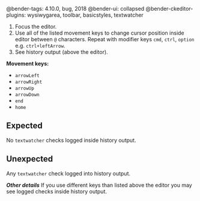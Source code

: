 @bender-tags: 4.10.0, bug, 2018
@bender-ui: collapsed
@bender-ckeditor-plugins: wysiwygarea, toolbar, basicstyles, textwatcher

1. Focus the editor.
1. Use all of the listed movement keys to change cursor position inside editor between `@` characters. Repeat with modifier keys `cmd`, `ctrl`, `option` e.g. `ctrl+leftArrow`.
1. See history output (above the editor).

**Movement keys:** 

* `arrowLeft`
* `arrowRight`
* `arrowUp`
* `arrowDown`
* `end`
* `home`

## Expected

No `textwatcher` checks logged inside history output.

## Unexpected

Any `textwatcher` check logged into history output.

***Other details*** If you use different keys than listed above the editor you may see logged checks inside history output.
